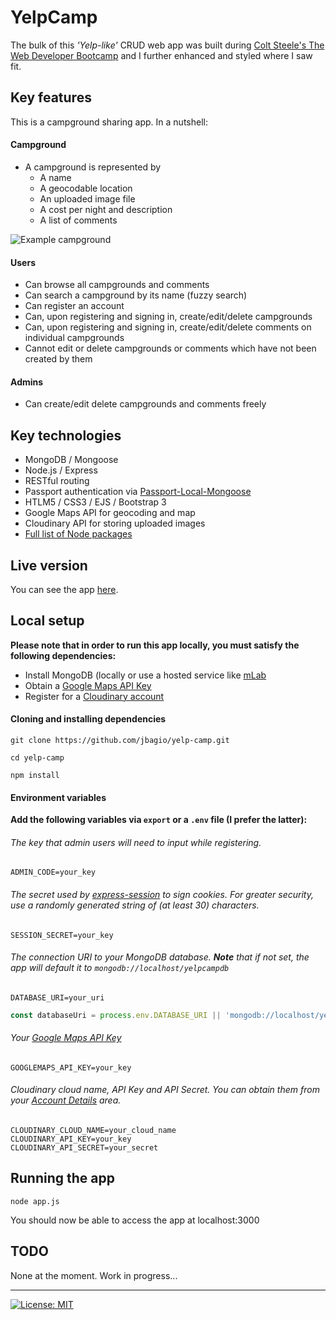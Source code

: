   # YelpCamp
  The bulk of this *'Yelp-like'* CRUD web app was built during [Colt Steele's The Web Developer Bootcamp](https://www.udemy.com/the-web-developer-bootcamp/) and I further enhanced and styled where I saw fit.

  ## Key features
  This is a campground sharing app. In a nutshell:
  #### Campground
  * A campground is represented by
    * A name
    * A geocodable location
    * An uploaded image file
    * A cost per night and description
    * A list of comments

  ![Example campground](https://res.cloudinary.com/dmzrgu15t/image/upload/v1526649075/campground-example.png "Example campground")

  #### Users
  * Can browse all campgrounds and comments
  * Can search a campground by its name (fuzzy search)
  * Can register an account
  * Can, upon registering and signing in, create/edit/delete campgrounds
  * Can, upon registering and signing in, create/edit/delete comments on individual campgrounds
  * Cannot edit or delete campgrounds or comments which have not been created by them

  #### Admins
  * Can create/edit delete campgrounds and comments freely

  ## Key technologies
  * MongoDB / Mongoose
  * Node.js / Express
  * RESTful routing
  * Passport authentication via [Passport-Local-Mongoose](https://github.com/saintedlama/passport-local-mongoose)
  * HTLM5 / CSS3 / EJS / Bootstrap 3
  * Google Maps API for geocoding and map
  * Cloudinary API for storing uploaded images
  * [Full list of Node packages](./package.json)

  ## Live version
  You can see the app [here](https://demo-yelpcamp.herokuapp.com).

  ## Local setup
  **Please note that in order to run this app locally, you must satisfy the following dependencies:**

  * Install MongoDB (locally or use a hosted service like [mLab](https://mlab.com/)
  * Obtain a [Google Maps API Key](https://developers.google.com/maps/documentation/javascript/get-api-key)
  * Register for a [Cloudinary account](https://cloudinary.com/users/register/free)

  #### Cloning and installing dependencies
  ```
  git clone https://github.com/jbagio/yelp-camp.git
  ```

  ```
  cd yelp-camp
  ```

  ```
  npm install
  ```

  #### Environment variables

  **Add the following variables via `export` or a `.env` file (I prefer the latter):**

  ###### The key that admin users will need to input while registering.
  ```
  ADMIN_CODE=your_key
  ```

  ###### The secret used by [express-session](https://github.com/expressjs/session) to sign cookies. For greater security, use a randomly generated string of (at least 30) characters.
  ```
  SESSION_SECRET=your_key
  ```

  ###### The connection URI to your MongoDB database. **Note** that if not set, the app will default it to ```mongodb://localhost/yelpcampdb```
  ```
  DATABASE_URI=your_uri
  ```
  ```javascript
  const databaseUri = process.env.DATABASE_URI || 'mongodb://localhost/yelpcampdb';
  ```

  ###### Your [Google Maps API Key](https://developers.google.com/maps/documentation/javascript/get-api-key)
  ```
  GOOGLEMAPS_API_KEY=your_key
  ```

  ###### Cloudinary cloud name, API Key and API Secret. You can obtain them from your [Account Details](https://cloudinary.com/console) area.
  ```
  CLOUDINARY_CLOUD_NAME=your_cloud_name
  CLOUDINARY_API_KEY=your_key
  CLOUDINARY_API_SECRET=your_secret
  ```

  ## Running the app
  ```
  node app.js
  ```
  You should now be able to access the app at localhost:3000

  ## TODO
  None at the moment. Work in progress...

  ---

  [![License: MIT](https://img.shields.io/badge/License-MIT-yellow.svg)](./LICENSE.txt)
